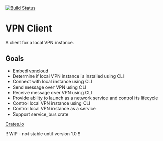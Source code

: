 [![Build Status](https://travis-ci.com/resolvingarchitecture/vpn-client.svg?branch=master)](https://travis-ci.com/resolvingarchitecture/vpn-client)
# VPN Client
A client for a local VPN instance. 

## Goals

* Embed [vpncloud](https://crates.io/crates/vpncloud)
* Determine if local VPN instance is installed using CLI
* Connect with local instance using CLI
* Send message over VPN using CLI
* Receive message over VPN using CLI
* Provide ability to launch as a network service and control its lifecycle
* Control local VPN instance using CLI
* Control local VPN instance as a service
* Support service_bus crate


[Crates.io](https://crates.io/crates/vpn_client)

!! WIP - not stable until version 1.0 !!
